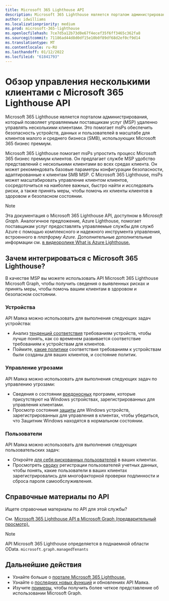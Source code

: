 ```yaml
---
title: Microsoft 365 Lighthouse API
description: Microsoft 365 Lighthouse является порталом администрирования, который помогает управляемым поставщикам услуг (MSP) обеспечивать безопасность устройств, данных и пользователей в масштабе для клиентов малого и среднего бизнеса(SMB), использующих Microsoft 365 бизнес премиум.
author: idwilliams
ms.localizationpriority: medium
ms.prod: microsoft-365-lighthouse
ms.openlocfilehash: 7ce7d5a12b73d0e67f4ecef35f6ff3465c362fa8
ms.sourcegitcommit: 71186ad44d8d0df15e10b0f89df68d2ef0cf9d14
ms.translationtype: MT
ms.contentlocale: ru-RU
ms.lasthandoff: 01/12/2022
ms.locfileid: "61841793"
---
```

# <a name="overview-for-multi-tenant-management-using-the-microsoft-365-lighthouse-api"></a>Обзор управления несколькими клиентами с Microsoft 365 Lighthouse API

Microsoft 365 Lighthouse является порталом администрирования, который позволяет управляемым поставщикам услуг (MSP) удаленно управлять несколькими клиентами. Это помогает msPs обеспечить безопасность устройств, данных и пользователей в масштабе для клиентов малого и среднего бизнеса (SMB), использующих Microsoft 365 бизнес премиум.

Microsoft 365 Lighthouse помогает msPs упростить процесс Microsoft 365 бизнес премиум клиентов. Он предлагает службе MSP удобство представлений с несколькими клиентами во всех средах клиента. Он может рекомендовать базовые параметры конфигурации безопасности, адаптированные к клиентам SMB MSP. С Microsoft 365 Lighthouse, msPs может масштабировать управление клиентом клиентов, сосредоточиться на наиболее важных, быстро найти и исследовать риски, а также принять меры, чтобы помочь их клиенты клиентов в здоровом и безопасном состоянии.

> [!NOTE]  
> Эта документация о Microsoft 365 Lighthouse API, доступном в _Microsoft Graph._ Аналогичное предложение, Azure Lighthouse, помогает поставщикам услуг предоставлять управляемые службы для служб Azure с помощью комплексного и надежного инструмента управления, встроенного в _платформу Azure._ Дополнительные дополнительные информации см. [в видеоролике What is Azure Lighthouse.](/azure/lighthouse/overview)

## <a name="why-integrate-with-microsoft-365-lighthouse"></a>Зачем интегрироваться с Microsoft 365 Lighthouse?

В качестве MSP вы можете использовать API Microsoft 365 Lighthouse Microsoft Graph, чтобы получить сведения о выявленных рисках и принять меры, чтобы помочь вашим клиентам в здоровом и безопасном состоянии.

### <a name="devices"></a>Устройства

API Маяка можно использовать для выполнения следующих задач устройства:

- Анализ [тенденций соответствия](/graph/api/resources/managedtenants-manageddevicecompliancetrend?view=graph-rest-beta&preserve-view=true) требованиям устройств, чтобы лучше понять, как со временем развивается соответствие требованиям к устройствам для клиентов.
- Поймите, [какие политики](/graph/api/resources/managedtenants-manageddevicecompliance) соответствия требованиям к устройствам были созданы для ваших клиентов, и состояние политик.

### <a name="threat-management"></a>Управление угрозами

API Маяка можно использовать для выполнения следующих задач по управлению угрозами:

- Сведения о состоянии [вредоносных](/graph/api/resources/managedtenants-windowsdevicemalwarestate) программ, которые присутствуют на Windows устройствах, зарегистрированных для управления клиентами.
- Просмотр состояния [защиты](/graph/api/resources/managedtenants-windowsprotectionstate?view=graph-rest-beta&preserve-view=true) для Windows устройств, зарегистрированных для управления в клиентах, чтобы убедиться, что Защитник Windows находятся в нормальном состоянии.

### <a name="users"></a>Пользователи

API Маяка можно использовать для выполнения следующих пользовательских задач:

- Откройте [для себя рискованных пользователей](/graph/api/resources/managedtenants-riskyuser?view=graph-rest-beta&preserve-view=true) в ваших клиентах.
- Просмотреть [сводку](/graph/api/resources/managedtenants-credentialuserregistrationssummary?view=graph-rest-beta&preserve-view=true) регистрации пользователей учетных данных, чтобы понять, какие пользователи в ваших клиентах зарегистрировались для многофакторной проверки подлинности и сброса пароля самообслуживления.

## <a name="api-reference"></a>Справочные материалы по API

Ищете справочные материалы по API для этой службы?

См. [Microsoft 365 Lighthouse API в Microsoft Graph (предварительный просмотр).](/graph/api/resources/managedtenants-managedtenant?view=graph-rest-beta&preserve-view=true)

> [!NOTE]
> API Microsoft 365 Lighthouse определяется в поднаемной области OData. `microsoft.graph.managedTenants`


## <a name="next-steps"></a>Дальнейшие действия

- Узнайте больше о [портале Microsoft 365 Lighthouse.](/microsoft-365/lighthouse/m365-lighthouse-overview?view=o365-worldwide&preserve-view=true)
- Узнайте о [последних новых функций](/graph/whats-new-overview) и обновлениях API Маяка.
- Изучите [примеры](https://developer.microsoft.com/graph/graph/examples), чтобы получить более четкое представление об использовании Microsoft Graph.
